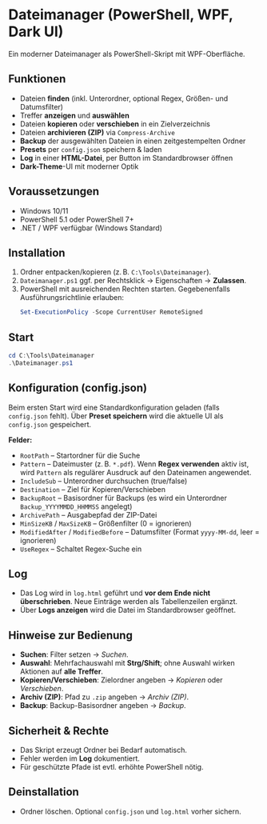 # Dateimanager (PowerShell, WPF, Dark UI)

Ein moderner Dateimanager als PowerShell-Skript mit WPF-Oberfläche.

## Funktionen

- Dateien **finden** (inkl. Unterordner, optional Regex, Größen- und Datumsfilter)
- Treffer **anzeigen** und **auswählen**
- Dateien **kopieren** oder **verschieben** in ein Zielverzeichnis
- Dateien **archivieren (ZIP)** via `Compress-Archive`
- **Backup** der ausgewählten Dateien in einen zeitgestempelten Ordner
- **Presets** per `config.json` speichern & laden
- **Log** in einer **HTML-Datei**, per Button im Standardbrowser öffnen
- **Dark-Theme**-UI mit moderner Optik

## Voraussetzungen

- Windows 10/11
- PowerShell 5.1 oder PowerShell 7+
- .NET / WPF verfügbar (Windows Standard)

## Installation

1. Ordner entpacken/kopieren (z. B. `C:\Tools\Dateimanager`).
2. `Dateimanager.ps1` ggf. per Rechtsklick → Eigenschaften → **Zulassen**.
3. PowerShell mit ausreichenden Rechten starten. Gegebenenfalls Ausführungsrichtlinie erlauben:
   ```powershell
   Set-ExecutionPolicy -Scope CurrentUser RemoteSigned
   ```

## Start

```powershell
cd C:\Tools\Dateimanager
.\Dateimanager.ps1
```

## Konfiguration (config.json)

Beim ersten Start wird eine Standardkonfiguration geladen (falls `config.json` fehlt). Über **Preset speichern** wird die aktuelle UI als `config.json` gespeichert.

**Felder:**

- `RootPath` – Startordner für die Suche
- `Pattern` – Dateimuster (z. B. `*.pdf`). Wenn **Regex verwenden** aktiv ist, wird `Pattern` als regulärer Ausdruck auf den Dateinamen angewendet.
- `IncludeSub` – Unterordner durchsuchen (true/false)
- `Destination` – Ziel für Kopieren/Verschieben
- `BackupRoot` – Basisordner für Backups (es wird ein Unterordner `Backup_YYYYMMDD_HHMMSS` angelegt)
- `ArchivePath` – Ausgabepfad der ZIP-Datei
- `MinSizeKB` / `MaxSizeKB` – Größenfilter (0 = ignorieren)
- `ModifiedAfter` / `ModifiedBefore` – Datumsfilter (Format `yyyy-MM-dd`, leer = ignorieren)
- `UseRegex` – Schaltet Regex-Suche ein

## Log

- Das Log wird in `log.html` geführt und **vor dem Ende nicht überschrieben**. Neue Einträge werden als Tabellenzeilen ergänzt.
- Über **Logs anzeigen** wird die Datei im Standardbrowser geöffnet.

## Hinweise zur Bedienung

- **Suchen**: Filter setzen → *Suchen*.  
- **Auswahl**: Mehrfachauswahl mit **Strg/Shift**; ohne Auswahl wirken Aktionen auf **alle Treffer**.
- **Kopieren/Verschieben**: Zielordner angeben → *Kopieren* oder *Verschieben*.
- **Archiv (ZIP)**: Pfad zu `.zip` angeben → *Archiv (ZIP)*.
- **Backup**: Backup-Basisordner angeben → *Backup*.

## Sicherheit & Rechte

- Das Skript erzeugt Ordner bei Bedarf automatisch.
- Fehler werden im **Log** dokumentiert.
- Für geschützte Pfade ist evtl. erhöhte PowerShell nötig.

## Deinstallation

- Ordner löschen. Optional `config.json` und `log.html` vorher sichern.
